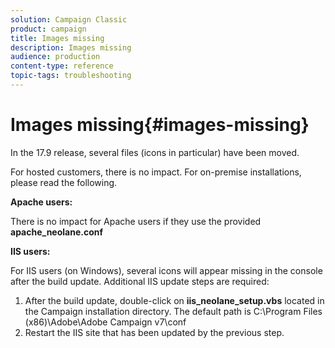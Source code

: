 ```yaml
---
solution: Campaign Classic
product: campaign
title: Images missing
description: Images missing
audience: production
content-type: reference
topic-tags: troubleshooting
---
```


# Images missing{#images-missing}

In the 17.9 release, several files (icons in particular) have been moved.

For hosted customers, there is no impact. For on-premise installations, please read the following.

**Apache users:**

There is no impact for Apache users if they use the provided **apache_neolane.conf**

**IIS users:**

For IIS users (on Windows), several icons will appear missing in the console after the build update. Additional IIS update steps are required:

1. After the build update, double-click on **iis_neolane_setup.vbs** located in the Campaign installation directory. The default path is C:\Program Files (x86)\Adobe\Adobe Campaign v7\conf
1. Restart the IIS site that has been updated by the previous step.

